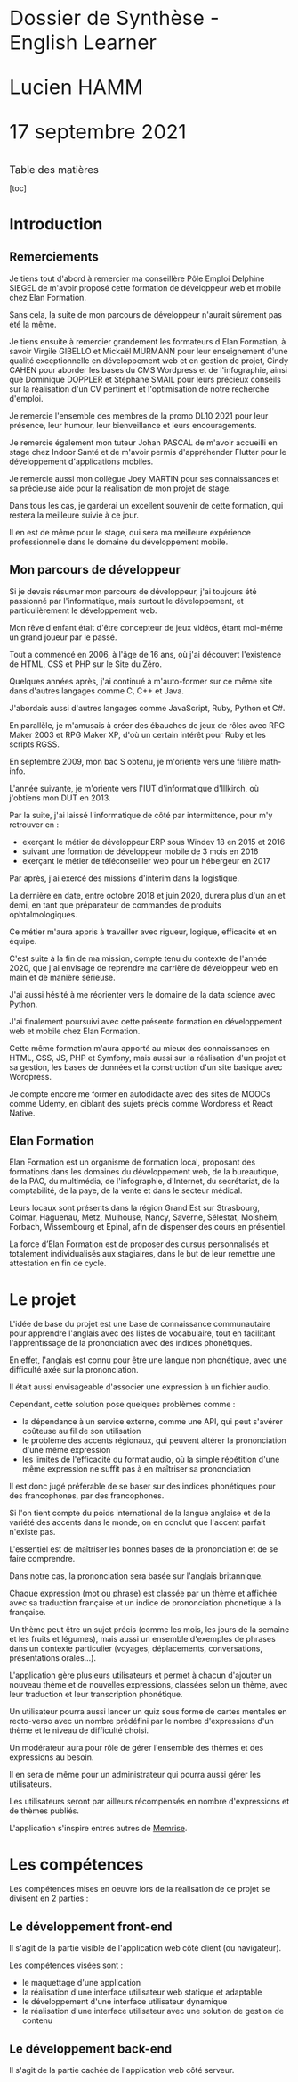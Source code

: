 <style>
.page-break {
    page-break-after: always;
    break-after: page;
}
.content-title {
    font-size: 18px;
}
.doc-main-page {
    font-size: 36px;
    margin-top: 45%;
}
</style>

<div class="doc-main-page">
<p>Dossier de Synthèse - English Learner</p>
<p>Lucien HAMM</p>
<p>17 septembre 2021</p>
</div>

<div class="page-break"></div>

<div class="content-title">Table des matières</div>

[toc]

<div class="page-break"></div>

# Introduction

## Remerciements

Je tiens tout d'abord à remercier ma conseillère Pôle Emploi Delphine SIEGEL de m'avoir proposé cette formation de développeur web et mobile chez Elan Formation.

Sans cela, la suite de mon parcours de développeur n'aurait sûrement pas été la même.

Je tiens ensuite à remercier grandement les formateurs d'Elan Formation, à savoir Virgile GIBELLO et Mickaël MURMANN pour leur enseignement d'une qualité exceptionnelle en développement web et en gestion de projet, Cindy CAHEN pour aborder les bases du CMS Wordpress et de l'infographie, ainsi que Dominique DOPPLER et Stéphane SMAIL pour leurs précieux conseils sur la réalisation d'un CV pertinent et l'optimisation de notre recherche d'emploi.

Je remercie l'ensemble des membres de la promo DL10 2021 pour leur présence, leur humour, leur bienveillance et leurs encouragements.

Je remercie également mon tuteur Johan PASCAL de m'avoir accueilli en stage chez Indoor Santé et de m'avoir permis d'appréhender Flutter pour le développement d'applications mobiles.

Je remercie aussi mon collègue Joey MARTIN pour ses connaissances et sa précieuse aide pour la réalisation de mon projet de stage.

Dans tous les cas, je garderai un excellent souvenir de cette formation, qui restera la meilleure suivie à ce jour.

Il en est de même pour le stage, qui sera ma meilleure expérience professionnelle dans le domaine du développement mobile.

## Mon parcours de développeur

Si je devais résumer mon parcours de développeur, j'ai toujours été passionné par l'informatique, mais surtout le développement, et particulièrement le développement web.

Mon rêve d'enfant était d'être concepteur de jeux vidéos, étant moi-même un grand joueur par le passé.

Tout a commencé en 2006, à l'âge de 16 ans, où j'ai découvert l'existence de HTML, CSS et PHP sur le Site du Zéro.

Quelques années après, j'ai continué à m'auto-former sur ce même site dans d'autres langages comme C, C++ et Java.

J'abordais aussi d'autres langages comme JavaScript, Ruby, Python et C#.

En parallèle, je m'amusais à créer des ébauches de jeux de rôles avec RPG Maker 2003 et RPG Maker XP, d'où un certain intérêt pour Ruby et les scripts RGSS.

En septembre 2009, mon bac S obtenu, je m'oriente vers une filière math-info.

L'année suivante, je m'oriente vers l'IUT d'informatique d'Illkirch, où j'obtiens mon DUT en 2013.

Par la suite, j'ai laissé l'informatique de côté par intermittence, pour m'y retrouver en :
- exerçant le métier de développeur ERP sous Windev 18 en 2015 et 2016
- suivant une formation de développeur mobile de 3 mois en 2016
- exerçant le métier de téléconseiller web pour un hébergeur en 2017

Par après, j'ai exercé des missions d'intérim dans la logistique.

La dernière en date, entre octobre 2018 et juin 2020, durera plus d'un an et demi, en tant que préparateur de commandes de produits ophtalmologiques.

Ce métier m'aura appris à travailler avec rigueur, logique, efficacité et en équipe.

C'est suite à la fin de ma mission, compte tenu du contexte de l'année 2020, que j'ai envisagé de reprendre ma carrière de développeur web en main et de manière sérieuse.

J'ai aussi hésité à me réorienter vers le domaine de la data science avec Python.

J'ai finalement poursuivi avec cette présente formation en développement web et mobile chez Elan Formation.

Cette même formation m'aura apporté au mieux des connaissances en HTML, CSS, JS, PHP et Symfony, mais aussi sur la réalisation d'un projet et sa gestion, les bases de données et la construction d'un site basique avec Wordpress.

Je compte encore me former en autodidacte avec des sites de MOOCs comme Udemy, en ciblant des sujets précis comme Wordpress et React Native.

## Elan Formation

Elan Formation est un organisme de formation local, proposant des formations dans les domaines du développement web, de la bureautique, de la PAO, du multimédia, de l'infographie, d'Internet, du secrétariat, de la comptabilité, de la paye, de la vente et dans le secteur médical.

Leurs locaux sont présents dans la région Grand Est sur Strasbourg, Colmar, Haguenau, Metz, Mulhouse, Nancy, Saverne, Sélestat, Molsheim, Forbach, Wissembourg et Epinal, afin de dispenser des cours en présentiel.

La force d’Elan Formation est de proposer des cursus personnalisés et totalement individualisés aux stagiaires, dans le but de leur remettre une attestation en fin de cycle.

<div class="page-break"></div>

# Le projet

L'idée de base du projet est une base de connaissance communautaire pour apprendre l'anglais avec des listes de vocabulaire, tout en facilitant l'apprentissage de la prononciation avec des indices phonétiques.

En effet, l'anglais est connu pour être une langue non phonétique, avec une difficulté axée sur la prononciation.

Il était aussi envisageable d'associer une expression à un fichier audio.

Cependant, cette solution pose quelques problèmes comme :
- la dépendance à un service externe, comme une API, qui peut s'avérer coûteuse au fil de son utilisation
- le problème des accents régionaux, qui peuvent altérer la prononciation d'une même expression
- les limites de l'efficacité du format audio, où la simple répétition d'une même expression ne suffit pas à en maîtriser sa prononciation

Il est donc jugé préférable de se baser sur des indices phonétiques pour des francophones, par des francophones.

Si l'on tient compte du poids international de la langue anglaise et de la variété des accents dans le monde, on en conclut que l'accent parfait n'existe pas.

L'essentiel est de maîtriser les bonnes bases de la prononciation et de se faire comprendre.

Dans notre cas, la prononciation sera basée sur l'anglais britannique.

Chaque expression (mot ou phrase) est classée par un thème et affichée avec sa traduction française et un indice de prononciation phonétique à la française.

Un thème peut être un sujet précis (comme les mois, les jours de la semaine et les fruits et légumes), mais aussi un ensemble d'exemples de phrases dans un contexte particulier (voyages, déplacements, conversations, présentations orales...).

L'application gère plusieurs utilisateurs et permet à chacun d'ajouter un nouveau thème et de nouvelles expressions, classées selon un thème, avec leur traduction et leur transcription phonétique.

Un utilisateur pourra aussi lancer un quiz sous forme de cartes mentales en recto-verso avec un nombre prédéfini par le nombre d'expressions d'un thème et le niveau de difficulté choisi.

Un modérateur aura pour rôle de gérer l'ensemble des thèmes et des expressions au besoin.

Il en sera de même pour un administrateur qui pourra aussi gérer les utilisateurs.

Les utilisateurs seront par ailleurs récompensés en nombre d'expressions et de thèmes publiés.

L'application s'inspire entres autres de [Memrise](https://www.memrise.com/fr/languages-online).

<div class="page-break"></div>

# Les compétences

Les compétences mises en oeuvre lors de la réalisation de ce projet se divisent en 2 parties :

## Le développement front-end

Il s'agit de la partie visible de l'application web côté client (ou navigateur).

Les compétences visées sont :
- le maquettage d'une application
- la réalisation d'une interface utilisateur web statique et adaptable
- le développement d'une interface utilisateur dynamique
- la réalisation d'une interface utilisateur avec une solution de gestion de contenu

## Le développement back-end

Il s'agit de la partie cachée de l'application web côté serveur.

Les compétences visées sont :
- la création d'une base de données
- le développement de composants d'accès aux données
- le développement de la partie administrative d'une application web ou web mobile
- l'élaboration et la mise en oeuvre des composants dans une application de gestion de contenu ou e-commerce

<div class="page-break"></div>

# Les outils

## La conception

### Ubuntu

Il s'agit d'un système d'exploitation basé sur Linux, libre, performant et pratique pour les développeurs.

L'utilisation de la console encouragée, sa grande communauté et l'installation d'outils en ligne de commande en font une de ces forces.

Dans mon cas, j'ai utilisé la version **Ubuntu 20.04 LTS Focal Fossa**.

### Visual Studio Code

Il s'agit d'un éditeur de textes très utile et performant.

On y trouve des fonctionnalités très intéressantes comme la coloration syntaxique et des extensions facilitant la vie du développeur comme :
- **Emmet**, qui facilite la saisie de balises HTML avec des raccourcis d'auto-complétion.
- **PHP Intellisense**, qui est une véritable boîte à outils intelligente du développeur PHP
- **Material Icon Theme**, qui ajoute des icônes pour les dossiers et des types de fichiers
- **PHP Getters & Setters**, qui ajoute des méthodes d'accès et de modification pour les attributs d'une classe en PHP

### XAMPServer

Il s'agit d'un ensemble d'outils permettant d'exécuter des scripts PHP côté serveur sur notre machine locale.

On y trouve trois serveurs (Apache, MySQL et MariaDB), un interpréteur de scripts PHP et l'outil d'administration phpMyAdmin pour les bases de données MySQL.

### LucidChart

Il s'agit d'un logiciel de création de diagrammes et de schémas polyvalent et très performant pour la réalisation de MCD (modèles conceptuels de données) et de maquettes.

## Le développement front-end

### HTML (HyperText Markup Language)

Il s'agit du langage de balisage utilisé pour définir la structure sémantique des pages d'un site.

### CSS (Cascading Style Sheets)

Il s'agit du langage utilisé pour définir le style des éléments d'une page structurée par des balises HTML.

### W3.CSS

Il s'agit d'un framework CSS minimaliste permettant de faciliter la définition du style des éléments d'une page avec des classes utilitaires prêtes à l'emploi.

Il est aussi possible de personaliser ce même framework avec une feuille de style à part.

### Google Fonts

Il s'agit d'une bibliothèque de polices d'écriture, aussi utilisée pour écrire des icônes.

### JS (JavaScript)

Il s'agit du langage orienté client dédié à la gestion des intéractions sur une page donnée comme :
- l'affichage d'une fenêtre modale pour confirmer la suppression d'une donnée
- le tri dynamique de données d'une liste selon une colonne
- la validation de champs d'un formulaire avant l'envoi de données

## Le développement back-end

### PHP

Il s'agit d'un langage de programmation orienté serveur, libre et permettant la rélisation et la gestion de pages web dynamiques en HTTP.

### Twig

Il s'agit d'un moteur de template présentant des avantages comme :
- un code plus élégant et lisible
- un échappement automatique des caractères spéciaux et des balises HTML, pratique contre les failles XSS
- un héritage de templates, ou bases pour nos pages
- une intégration facilitée des variables
- des instructions de contrôles de flux (conditions, boucles)
- la séparation de parties en blocs (titre, contenu, feuilles de style, scripts JS)
- la création de composants réutilisables ou macros
- l'inclusion de parties (barre de navigation, pied de page)

### Composer

Il s'agit d'un gestionnaire de dépendances (ou composants) dédié aux projets PHP et très utilisé dans des frameworks PHP comme Symfony et Laravel.

Cet outil nous permet d'avoir des composants bien pratiques comme :
- l'autoloader, pour l'inclusion automatique de fichiers et la séparation du code en espaces de noms (ou namespaces)
- le moteur de templates Twig
- le gestionnaire de tests unitaires PHPUnit

### MySQL

Il s'agit d'un SGBD (système de gestion de bases de données) permettant de stocker, de manipuler et de gérer des informations dans une base de données.

Son avantage est son intégration à PHP par défaut et son utilisation facilitée par l'outil phpMyAdmin.

### PHPUnit

Il s'agit du framework de référence pour les tests automatisés en PHP.

### Maildev

Cet outil permet de tester l'envoi et la réception d'e-mails en local.

## La recherche

### La documentation officielle de PHP

Il s'agit de LA base de connaissance de tout développeur PHP qui se respecte.

### W3Schools

Une excellente alternative à la documentation officielle avec un bon nombre d'exemples pour apprendre le PHP et s'y perfectionner.

Ce site est également une ressource très utile en HTML, CSS et JS.

### Google

Il s'agit d'un moteur de recherches, aussi bien connu qu'utile.

### Stack Overflow

Il s'agit d'un forum de développeurs anglophone, où l'on trouve (très) souvent une réponse à une question bien précise.

On trouve aussi souvent des liens vers un message en tapant le résumé d'un problème ou un message d'erreur sur Google.

### YouTube

Il s'agit d'un hébergeur de vidéos bien connu, où l'on trouve à la fois toutes sortes de réponses utiles et de tutoriels pour s'améliorer.

<div class="page-break"></div>

# Le cahier des charges

## Les normes

### Le design responsive

Le design de l'application sera responsive, en s'adaptant à plusieurs tailles d'écran selon l'appareil d'un utilisateur (ordinateur, smartphone, tablette).

### La norme RGPD (Réglement Général de la Protection des Données)

Cette norme a pour but de responsabiliser les organismes traitant des données personnelles.

C'est à l'origine une directive européenne, transposée en 2018 en droit français.

Elle permet d’encadrer le traitement et la circulation des données à caractère personnel sur le territoire européen.

Ce règlement est obligatoire, et indique que les données personnelles doivent être :
- traitées de manière licite, loyale et transparente
- collectées à des fins déterminées, explicites et légitimes
- adéquates, pertinentes et limitées
- exactes et tenues à jour
- conservées pendant une durée raisonnable
- traitées de façon à garantir leur protection

Il est donc nécessaire de :
- définir une personne chargée de la protection des données (l'administrateur)
- lister les données et leur utilité
- repérer les données à risques et les protéger
- respecter le droit des utilisateurs concernant la collecte de leurs données, leur modification et leur suppression
- s’assurer que les sous-traitants respectent la norme RGPD

Dans le cas de cette application, les éléments suivants seront à prévoir :
- une page de **Mentions Légales** rappelant à l'utilisateur ses droits concernant ses données, leur édition et leur suppression
- la récolte d'informations essentielles et pertinentes pour un utilisateur, à savoir son pseudo et son adresse e-mail
- la sécurisation d'un mot de passe utilisateur avec une méthode de hachage
- un message d'information sur l'utilisation des cookies avec un bouton de validation

### La sécurité

L'application veillera à respecter certains principes de sécurité en incluant :
- des protections contre certaines failles (XSS, CSRF, DDoS, injections SQL...)
- un système de rôles (utilisateur, modérateur, administrateur) permettant un accès à certaines pages et fonctionnalités
- un système de hachage des mots de passe
- un système de vérification d'identité, permettant à un seul utilisateur d'accéder à ses données (consultation de profil, modification et suppression des suggestions et identifiants)
- une page de redirection en cas d'adresse invalide (erreur 404)

## Les éléments graphiques de base

**Base** : layout.twig

### Le menu de navigation

**Vue** : partials/navbar.twig

Un menu de navigation du site est visible tout en haut de chaque page et contient :
- le titre English Learner tout à gauche, avec un lien vers la page d'accueil
- les liens des différentes pages à droite dans cet ordre :
    - Inscription (si non connecté)
    - Connexion (si non connecté)
    - l'adresse e-mail d'un utilisateur connecté, avec un lien vers sa page de profil
    - Déconnexion (si connecté)
    - Communauté (liste des utilisateurs)
    - Listes (liste des thèmes)

### Le pied de page

**Vue** : partials/footer.twig

Un pied de page est visible tout en bas de chaque page avec la mention English Learner &copy; 2021 et un lien vers la page des **Mentions Légales**.

### Les messages d'alerte

**Vue** : partials/messages.twig

Les messages d'alerte (ou flash) s'affichent pour valider une action ou notifier une erreur comme :
- la confirmation d'une (dé)connexion
- un champ non valide dans un formulaire
- l'ajout d'un nouveau thème

## La page d'accueil

**Route** : / (**home**)

**Vue** : home.twig

**Contrôleur** : HomeController (index)

Il s'agit de la page principale, qui sert aussi de page d'affichage de statistiques avec :
- le nombre d'utilisateurs
- le nombre de thèmes
- le nombre d'expressions

Les statistiques sont affichées en blocs sur une même ligne.

Le premier bloc contient un lien vers la liste des utilisateurs.

Les autres blocs contiennent un lien vers la liste des thèmes.

## La gestion des utilisateurs

### L'inscription d'un nouvel utilisateur

**Route** : /users/register

**Vue** : users/register.twig

**Contrôleur** : UserController (register)

**Rôle** : invité

Un utilisateur doit s'inscrire s'il souhaite contribuer à la base de vocabulaire.

Il devra indiquer :
- son pseudo (requis, unique, alphanumérique, espaces inclus, sans accents, de 2 à 32 caractères)
- son adresse e-mail (requis, unique, e-mail valide, 100 caractères max)
- son mot de passe (requis, 8 à 32 caractères alphanumériques, avec au moins une minuscule, une majuscule et un chiffre)
- sa confirmation du mot de passe

Des messages d'erreur s'afficheront en-dessous de chaque champ mal renseigné.

**Améliorations**

La validation du formulaire se fait en temps réel avec des messages indiquant les règles de validation de chaque champ.

Un mot de passe peut comporter des caractères spéciaux ($, @, !, ?).

Le formulaire de connexion s'affiche dans une fenêtre modale.

### La connexion d'un utilisateur

**Route** : /users/login

**Vue** : users/login.twig

**Contrôleur** : UserController (login)

**Rôle** : invité

Un utilisateur a le droit de se connecter suivant ces conditions :
- il n'a pas été banni par un administrateur
- son compte n'a pas été supprimé

Il est invité à se connecter avec son e-mail et son mot de passe.

**Améliorations**

Le formulaire de connexion se trouve dans une fenêtre modale.

### (+) La demande d'un nouveau mot de passe

**Route** : /users/reset

**Vue** : users/reset.twig

**Contrôleur** : UserController (reset)

**Rôle** : invité

Un utilisateur peut demander un nouveau mot de passe si nécessaire en cliquant sur un lien **Mot de passe oublié**.

Il reçoit ensuite un e-mail avec son nouveau mot de passe.

### (+) La confirmation de la demande d'un nouveau mot de passe

**Route** : /users/confirm

**Vue** : users/confirm.twig

**Contrôleur** : UserController (confirm)

**Rôle** : invité

L'utilisateur est invité à cliquer sur le lien de confirmation de son e-mail indiquant son nouveau mot de passe.

Il est ensuite redirigé vers une page de confirmation de demande d'un nouveau mot de passe.

### La déconnexion d'un utilisateur

**Route** : /users/logout

**Redirection** : / (**home**)

**Contrôleur** : UserController (logout)

**Rôle** : utilisateur

Un utilisateur peut se déconnecter en cliquant sur le lien **Déconnexion** du menu de navigation.

Il est ensuite redirigé vers la page d'accueil avec un message de confirmation.

### La page profil d'un utilisateur

**Route** : /users/profile/{id}

**Vue** : users/profile.twig

**Contrôleur** : UserController (profile)

**Rôle** : (même) utilisateur

Un utilisateur a accès à sa page de profil en cliquant sur son pseudo dans la barre de navigation principale.

Il y retrouve son nombre de thèmes et d'expressions suggérés.

Il peut aussi modifier ses identifiants.

Un premier formulaire lui permet de changer son e-mail et son pseudo.

L'e-mail et le pseudo doivent rester uniques.

Un second formulaire lui permet de changer son mot de passe en indiquant :
- son ancien mot de passe
- son nouveau mot de passe
- la confirmation de son nouveau mot de passe

**Améliorations**

La validation des formulaires se fait en temps réel.

### La liste des utilisateurs

**Route** : /users

**Vue** : users.twig

**Contrôleur** : UsersController (index)

Cette page liste l'ensemble des utilisateurs sous forme de tableau avec :
- le pseudo de l'utilisateur
- le rôle de l'utilisateur (Membre, Modérateur, Administrateur, Banni)
- la date d'inscription, au format JJ/MM/AAAA (ex : 21/06/2021)
- le nombre de thèmes
- le nombre d'expressions
- des boutons d'édition et de suppression (administrateur)

Le pseudo de l'utilisateur sera colorié :
- en vert, si c'est un modérateur
- en rouge, si c'est un administrateur

Un message s'affiche en cas d'absence d'utilisateur inscrit.

**Améliorations**

On peut choisir l'ordre d'affichage pour chaque colonne.

Les utilisateurs sont affichés par pages avec un nombre de 50 par défaut.

On peut choisir d'afficher 10, 20, 50, 100 ou 200 utilisateurs par page.

On peut filtrer l'ensemble des utilisateurs avec une barre de recherche.

### L'édition d'un utilisateur

**Route** : /users/update/{id}

**Vue** : users/edit_user.twig

**Redirection** : /users

**Contrôleur** : UserController (update)

**Rôle** : administrateur

Un administrateur est redirigé vers un formulaire d'édition d'un utilisateur avec :
- le rôle de l'utilisateur (Membre, Modérateur, Administrateur)
- le statut de bannissement (case à cocher)

**Améliorations**

Le formulaire d'édition est intégré dans une fenêtre modale.

### La suppression d'un utilisateur

**Route** : /users/delete/{id}

**Vue** : users/delete_user.twig (*)

**Redirection** : /users

**Contrôleur** : UserController (delete)

**Rôle** : administrateur

Un administrateur est redirigé vers la page de suppression de l'utilisateur concerné.

La suppression d'un utilisateur entraîne également la suppression de l'ensemble de ses thèmes et expressions.

**Améliorations**

Un administrateur déclenche une fenêtre modale (*) de confirmation de suppression de l'utilisateur concerné.

## La gestion des thèmes

### La liste des thèmes

**Route** : /themes

**Vue** : themes.twig

**Contrôleur** : ThemeController (index)

Cette page liste l'ensemble des thèmes sous forme de tableau avec :
- le titre d'un thème, suivi de son lien
- l'auteur du thème
- le nombre d'expressions
- les boutons d'édition et de suppression (même utilisateur, modérateur et administrateur)

Un message s'affiche en cas d'absence de thème.

Un utilisateur connecté voit un bouton d'ajout au-dessus de la liste.

Un même utilisateur peut modifier et supprimer ses thèmes.

**Améliorations**

On peut choisir l'ordre d'affichage pour chaque colonne.

Les thèmes sont affichés par pages avec un nombre de 50 par défaut.

On peut choisir d'afficher 10, 20, 50, 100 ou 200 thèmes par page.

On peut filtrer l'ensemble des thèmes avec une barre de recherche.

### L'ajout d'un thème

**Route** : /themes/new

**Vue** : themes/new_theme.twig

**Redirection** : /themes

**Contrôleur** : ThemeController (create)

**Rôle** : (même) utilisateur

L'utilisateur est redirigé vers une page avec un formulaire incluant un champ pour le titre du nouveau thème.

**Améliorations**

Le formulaire d'ajout se trouve dans une fenêtre modale.

La validation du formulaire (titre obligatoire) se fait en temps réel.

### L'édition d'un thème

**Route** : /themes/edit/{id}

**Vue** : themes/edit_theme.twig

**Redirection** : /themes

**Contrôleur** : ThemeController (update)

**Rôle** : (même) utilisateur

Un modérateur, un administrateur ou un même utilisateur peut modifier un thème.

L'utilisateur est redirigé vers un formulaire avec un champ pré-rempli par l'ancien titre.

**Améliorations**

Le formulaire d'ajout se trouve dans une fenêtre modale.

La validation du formulaire (titre obligatoire) se fait en temps réel.

### La suppression d'un thème

**Route** : /themes/delete/{id}

**Vue** : themes/delete_theme.twig

**Redirection** : /themes

**Contrôleur** : ThemeController (delete)

**Rôle** : (même) utilisateur

Un modérateur, un administrateur ou un même utilisateur peut supprimer un thème.

Il est ensuite redirigé vers la page de suppression du thème.

La suppression d'un thème entraîne également la suppression de l'ensemble de ses expressions.

**Améliorations**

Une fenêtre modale s'affiche pour confirmer la suppression du thème.

## La gestion des expressions

### La liste des expressions d'un thème

**Route** : /themes/show/{id}

**Vue** : themes/show_theme.twig

**Contrôleur** : ThemeController (show)

Cette page liste l'ensemble des expressions d'un thème sous forme de tableau avec :
- l'expression en français
- la traduction en anglais
- la transcription phonétique
- l'auteur de l'expression
- les boutons d'édition et de suppression (modérateur, administrateur ou même utilisateur)

Un utilisateur connecté voit un bouton d'ajout au-dessus de la liste.

Un message s'affiche en cas d'absence d'expression.

**Améliorations**

On peut choisir l'ordre d'affichage pour chaque colonne.

On peut choisir d'afficher 10, 20, 50, 100 ou 200 expressions par page.

On peut aussi filtrer l'ensemble des thèmes avec une barre de recherche.

### La génération de flashcards d'un thème

**Route** : /themes/start/{id}

**Vue** : themes/game.twig

**Redirection** : /themes/show/{id}

**Contrôleur** : ThemeController (start)

**Rôle** : utilisateur

Un utilisateur peut lancer une partie de flashcards recto-verso sur la page d'un même thème, à partir de 10 expressions.

Il déclenche une fenêtre modale qui l'invite à choisir un niveau de difficulté qui déterminera le nombre d'expressions : facile (10), moyen (15) et difficile (20).

Il est ensuite invité à se remémorer la traduction anglaise de chaque expression affichée avant d'obtenir la réponse en un clic et de passer à la question suivante.

Les questions sont générées de manière aléatoire selon le nombre disponible et le niveau de difficulté.

La réponse est affichée avec un effet de retournement horizontal.

Une fois le jeu terminé, l'utilisateur est invité à rejouer s'il le souhaite.

### L'ajout d'une expression

**Route** : /expressions/new

**Vue** : expressions/new_expression.twig

**Redirection** : /expressions

**Contrôleur** : ExpressionController (create)

**Rôle** : utilisateur

L'utilisateur est redirigé vers une page avec un formulaire incluant :
- un champ texte pour l'expression en français
- un champ texte pour la traduction en anglais
- un champ texte pour la transcription phonétique

**Améliorations**

Le formulaire d'ajout se trouve dans une fenêtre modale.

La validation du formulaire se fait en temps réel.

### L'édition d'une expression

**Route** : /expressions/edit/{id}

**Vue** : expressions/edit_expression.twig

**Redirection** : /themes/show/{id}

**Contrôleur** : ExpressionController (update)

**Rôle** : (même) utilisateur

Un modérateur, un administrateur ou un même utilisateur peut modifier une expression.

L'utilisateur est redirigé vers un formulaire incluant :
- un champ texte pré-rempli avec l'expression en français
- un champ texte pré-rempli avec la traduction en anglais
- un champ texte pré-rempli avec la transcription phonétique

**Améliorations**

Le formulaire d'édition se trouve dans une fenêtre modale.

La validation du formulaire (champs obligatoires) se fait en temps réel.

### La suppression d'une expression

**Route** : /expressions/delete/{id}

**Vue** : expressions/delete_expression.twig

**Redirection** : /themes/show/{id}

**Contrôleur** : ExpressionController (delete)

**Rôle** : (même) utilisateur

Un modérateur, un administrateur ou un même utilisateur peut supprimer une expression.

Il est ensuite redirigé vers la page de suppression d'une expression.

**Améliorations**

Une fenêtre modale s'affiche pour confirmer la suppression d'une expression.

# La conception

## L'interface graphique

L'application comporte plusieurs types de pages, à savoir :
- la page d'accueil
- la liste des utilisateurs
- la liste des thèmes
- la liste des expressions d'un thème
- les formulaires des utilisateurs (inscription, connexion, profil)
- les formulaires d'ajout, d'édition et de suppression

En voici quelques aperçus :

### La page d'accueil

![](images/design/page-accueil.png)

### La liste des utilisateurs

![](images/design/liste-users.png)

### La liste des thèmes

![](images/design/liste-themes.png)

### La liste des expressions d'un thème

![](images/design/liste-expressions.png)

## La base de données

La base de données de l'application est définie selon le modèle suivant :

![](images/schemas/ENL-BDD.png)

Elle se résume ainsi en trois tables :

### Les utilisateurs (users)

Un utilisateur publie aucune ou plusieurs thèmes. (0,n)

Un utilisateur publie aucune ou plusieurs expressions. (0,n)

|||
|-|-|
|**id**|l'identifiant d'un utilisateur|
|**username**|le pseudo d'un utilisateur|
|**email**|l'adresse e-mail d'un utilisateur|
|**password**|le mot de passe d'un utilisateur|
|**role**|le rôle d'un utilisateur (user, admin, moderator)|
|**created_at**|la date d'inscription d'un utilisateur (au format JJ/MM/AAAA)|
|**banned**|le statut de bannissement d'un utilisateur|

```sql
CREATE TABLE users (
	id INTEGER PRIMARY KEY AUTO_INCREMENT,
	username VARCHAR(32) UNIQUE NOT NULL,
	email VARCHAR(100) UNIQUE NOT NULL,
	`password` VARCHAR(255) NOT NULL,
	role VARCHAR(20) NOT NULL DEFAULT 'Membre',
	created_at DATE DEFAULT CURRENT_TIMESTAMP,
	banned BOOLEAN DEFAULT 0
);
```

### Les thèmes

Un thème appartient à un seul utilisateur. (1,1)

Un thème contient aucune ou plusieurs expressions. (0,n)

|||
|-|-|
|**id**|l'identifiant d'un thème|
|**title**|le titre d'un thème|
|**user_id**|l'identifiant d'un utilisateur|

```sql
CREATE TABLE themes (
	id INTEGER PRIMARY KEY AUTO_INCREMENT,
    title VARCHAR(50) UNIQUE NOT NULL,
    user_id INTEGER NOT NULL,
    FOREIGN KEY (user_id) REFERENCES users (id)
    ON DELETE CASCADE
);
```

### Les expressions

Une expression appartient à un seul utilisateur. (1,1)

Une expression est classée dans un seul thème. (1,1)

|||
|-|-|
|**id**|l'identifiant d'une expression|
|**french**|l'expression en français|
|**english**|la traduction en anglais|
|**phonetics**|la transcription phonétique|
|**user_id**|l'identifiant d'un utilisateur|
|**theme_id**|l'identifiant d'un thème|

```sql
CREATE TABLE expressions (
	id INTEGER PRIMARY KEY AUTO_INCREMENT,
	french VARCHAR(255) UNIQUE NOT NULL,
	english VARCHAR(255) UNIQUE NOT NULL,
	phonetics VARCHAR(255) UNIQUE NOT NULL,
	user_id INTEGER NOT NULL,
	theme_id INTEGER NOT NULL,
	FOREIGN KEY (user_id) REFERENCES users (id),
	FOREIGN KEY (theme_id) REFERENCES themes (id)
	ON DELETE CASCADE
);
```

# L'architecture

Le framework est entièrement personnalisé pour des raisons de maîtrise de code et de mise en pratique du langage PHP et de la programmation orientée objet.

Il se base par ailleurs sur l'architecture **MVC** (Modèle Vue Contrôleur).

## Les couches du modèle MVC

![](images/schemas/resume-MVC.png)

### Le modèle

La couche **Modèle** gère les données de l'application avec des classes, aussi appelées entités.

Son rôle consiste à récupérer les informations dans la base de données, de les organiser et de les assembler pour être traitées par le contrôleur.

Chaque modèle correspond à une table.

Voici un exemple avec le modèle Theme :

```php
class Theme extends Model {
    // ...

    // Sélection d'un thème par le titre

    public function findByTitle($title) {
        return $this->findBy("title", $title);
    }

    // Expressions d'un thème

    public function findExpressions($themeId) {
        $statement = $this->dbHandler
                            ->prepare("
                                SELECT e.*
                                FROM expressions e, themes t
                                WHERE e.theme_id = t.id
                                AND t.id = :id
                            ");

        $statement->bindValue(":id", $themeId);

        $statement->execute();

        $statement->closeCursor();

        return $statement->fetchAll(\PDO::FETCH_OBJ);
    }

    // ...
}
```

### La vue

La couche **Vue** est la partie visible de l'application, affichée côté client ou dans un navigateur.

Le langage de templating utilisé est Twig.

Voici un exemple avec la liste des thèmes :

```php
{% import "macros/tables.twig" as table %}
{% import "macros/links.twig" as links %}

{% extends "layout.twig" %}

{% block title %}Listes{% endblock %}

{% block content %}
    <h2>La liste des thèmes</h2>

    {% if 1 %}
        {{ table.add("themes", "Ajouter un thème") }}
    {% endif %}

    {% if themes %}
        {{ table.start }}
            <thead>
                <tr>
                    <th>Nom</th>
                    <th>Auteur</th>
                    <th>Nb Expressions</th>
                    {% if canAdd %}
                    <th></th>
                    {% endif %}
                </tr>
            </thead>

            <tbody>
                {% for theme in themes %}
                <tr>
                    <td>{{ links.hypertext("themes/show/{{ theme.id }}", theme.title) }}</td>
                    <td>{{ theme.author }}</td>
                    <td>{{ theme.nbExpressions }}</td>

                    {% if canEdit %}
                    <td>
                        {{ table.edit("themes", theme.id) }}
                        {{ table.delete("themes", theme.id) }}
                    </td>
                    {% endif %}
                </tr>
                {% endfor %}
            </tbody>
        {{ table.end }}
    {% else %}
        <p>Aucun thème n'est enregistré.</p>
    {% endif %}
{% endblock %}
```

### Le contrôleur

La couche **Contrôleur** permet de faire le lien entre la **vue** et le **modèle**, avec l'aide du **routeur**.

Le routeur gère une route existante avec des paramètres validés, et appelle ensuite la fonction correspondante du contrôleur.

Cette partie est le coeur du code et de la logique de l'application.

Voici un exemple pour l'affichage de la page d'accueil :

```php
namespace app\controllers;

use app\core\Session;

use app\models\User;
use app\models\Theme;
use app\models\Expression;

use app\controllers\Controller;

class HomeController extends Controller {
    private $userModel;
    private $themeModel;
    private $expressionModel;

    // Constructeur

    public function __construct() {
        $this->init();

        $this->userModel = new User();
        $this->themeModel = new Theme();
        $this->expressionModel = new Expression();
    }

    // Page d'accueil

    public function index() {
        // Stats

        $nbUsers = $this->userModel->count();
        $nbThemes = $this->themeModel->count();
        $nbExpressions = $this->expressionModel->count();

        // Rendu

        echo $this->twig->render("home.twig", [
            "session" => Session::all(),
            
            "title"         => "Accueil",
            "nbUsers"       => $nbUsers,
            "nbThemes"      => $nbThemes,
            "nbExpressions" => $nbExpressions
        ]);
    }
}
```

## La structure du framework

Le framework se divise en plusieurs dossiers :
- controllers
- core
- database
- models
- public
- tests
- validation

### Le dossier controllers

Il regroupe les contrôleurs du framework.

|||
|-|-|
|**HomeController.php**|la redirection vers la page d'accueil|
|**NotFoundController.php**|la redirection vers la page d'erreur 404 (adresse invalide)|
|**ThemeController.php**|la gestion des thèmes|
|**UserController.php**|la gestion des utilisateurs|

### Le dossier core

Il regroupe le coeur du fonctionnement du framework avec des classes et des fonctions utilitaires.

|||
|-|-|
|**Controller.php**|la classe de base des contrôleurs|
|**Cookie.php**|la classe utilitaire des cookies|
|**Database.php**|la classe utilitaire de l'objet **PDO** (**PHP D**ata **O**bject) pour la connexion à la base de données|
|**Faker.php**|la classe utilitaire des chaînes de caractères aléatoires pour les tests|
|**Get.php**|la classe utilitaire de la méthode **GET**|
|**Model.php**|la classe de base des modèles|
|**Post.php**|la classe utilitaire de la méthode **POST**|
|**Redirection.php**|la classe utilitaire des redirections|
|**Request.php**|la classe utilitaire des types de requêtes (ou méthodes)|
|**Router.php**|la classe utilitaire du routeur|
|**Security.php**|la classe utilitaire de la sécurité de l'application|
|**Session.php**|la classe utilitaire de la session|
|**Validator.php**|la classe utilitaire de la validation des formulaires|

Les classes utilitaires se basent sur des méthodes statiques.

```php
$fakeUsername = RandomString::fakeString(15);
```

### Le dossier database

Il regroupe un ensemble de fichiers CSV pour remplir la base de données avec des valeurs de test et le script **seeder.php**.

### Le dossier model

Il regroupe les modèles.

|||
|-|-|
|**Expression.php**|la classe modèle de la table des expressions|
|**Theme.php**|la classe modèle de la table des thèmes|
|**User.php**|la classe modèle de la table des utilisateurs|

### Le dossier public

Il regroupe le fichier de base **index.php** suivi de l'ensemble des vues au format Twig, des images, des feuilles de style CSS et des scripts JS.

### Le dossier public/views

Ce dossier regroupe l'ensemble des vues avec les pages de base :

|||
|-|-|
|**layout.twig**|le modèle de base de l'interface graphique|
|**home.twig**|la page d'accueil|

On retrouve ensuite les dossiers suivants :

|||
|-|-|
|**errors**|les pages d'erreur (403 et 404)|
|**expressions**|les pages des expressions (ajout, édition et suppression)|
|**macros**|les composants utilitaires (ou macros)|
|**partials**|les composants récurrents (barre de navigation, pied de page, messages flash)|
|**themes**|les pages des thèmes|
|**users**|les pages des utilisateurs|

### Le dossier tests

Il regroupe l'ensemble des classes de tests automatisés.

|||
|-|-|
|**ModelTest.php**|classe de base des tests des modèles|
|**ExpressionTest.php**|tests des fonctions liées à la table des expressions|
|**ThemeTest.php**|tests des fonctions liées à la table des thèmes|
|**UserTest.php**|tests des fonctions liées à la table des utilisateurs|

<div class="page-break"></div>

### Le dossier validation

Il regroupe les classes de validation des formulaires :

|||
|-|-|
|**Validation.php**|classe de base pour la validation d'un type de données|
|**ExpressionValidation.php**|classe de validation des expressions|
|**ThemeValidation.php**|classe de validation des thèmes|
|**UserValidation.php**|classe de validation des utilisateurs|

# La sécurité

Le framework a été conçu pour respecter des principes de sécurité et ainsi éviter certaines failles.

## Les mots de passe

Le mot de passe d'un utilisateur est automatiquement haché selon la méthode **BCrypt** lors de sa création.

```php
// Cryptage des mots de passe

public static function hash($string) {
    return password_hash($string, PASSWORD_BCRYPT);
}
```

## La faille XSS (Cross-Site Scripting)

Cette faille permet l'injection de code HTML ou JavaScript dans le champ d'un formulaire pour récupérer des données.

On doit ainsi veiller à transformer les caractères spéciaux, voire à les interdire avant la validation du formulaire, grâce à des expressions régulières et des fonctions natives.

Voici un exemple avec la fonction **clean()** de la classe utilitaire **RandomString** :

```php
abstract class Security {
    // ...

    // Nettoyage des caractères spéciaux (XSS)

    public static function clean($string) {
        $string = trim($string);
        $string = stripslashes($string);
        $string = htmlspecialchars($string);

        return $string;
    }

    // ...
}
```

## La faille DDoS (Denial of Service Attack)

Une attaque DDoS consiste à envoyer de multiples requêtes sur une même page dans le but d'entraver la capacité d'un site ou d'une application web.

L'intérêt d'une ligne comme `sleep(1);` est de ralentir volontairement un utilisateur malintentionné, en multipliant le nombre de requêtes par 1 000 pour une seconde.

## L'injection SQL

Une injection SQL consiste à modifier une requête envoyée à la base de données pour en détourner l'utilisation et ainsi récupérer des informations, comme le mot de passe d'un administrateur.

Des fonctions natives permettent de protéger les requêtes définies selon des variables.

Voici un extrait de fonction de construction d'une requête :

```php
// Sélection d'une ligne par un attribut

public function findBy($attribute, $value) {
    $statement = $this->dbHandler
                        ->prepare("SELECT * FROM :table
                                    WHERE :attribute = :value");

    $statement->bindValue(":table", $this->tableName);
    $statement->bindValue(":attribute", $attribute);
    $statement->bindValue(":value", $value);
    
    $statement->execute();

    $statement->closeCursor();

    return $statement->fetch(\PDO::FETCH_OBJ);
}
```

## La faille CSRF (Cross Site Request Forgery)

Cette faille consiste à voler la session d'un utilisateur pour exécuter des actions à son insu.

On peut ainsi imaginer un utilisateur voler la session d'un administrateur et prendre son rôle.

Le meilleur moyen de s'en prémunir est de gérer l'authentification avec un jeton, aussi appelé **token**.

Ce même jeton est vérifié à chaque modification dans un formulaire.

Voici une illustration en deux fonctions :

```php
// Génération d'un token CSRF (session)

public static function setToken() {
    self::start();

    $_SESSION["token"] = bin2hex(random_bytes(50));
}

// Correspondance du jeton CSRF

public static function checkCSRF() {
    return $_POST["token"] == $_SESSION["token"];
}
```

<div class="page-break"></div>

# Extraits de code

Voici quelques extraits de code supplémentaires pour détailler certaines parties de l'application :

## public > index.php

Il s'agit de la page de base de l'application.

On y initialise le routeur.

```php
// Importation de la classe du routeur

use app\core\Router;

// Gestion (automatique) des espaces de noms (ou namespaces)

require_once "../../vendor/autoload.php";

// Initialisation du routeur

Router::init();
```

## public > views > layout.twig

Il s'agit de la page de définition de l'interface graphique en Twig.

```html
<!DOCTYPE html>
<html lang="fr">
    <head>
        <meta charset="UTF-8">
        <meta http-equiv="X-UA-Compatible" content="IE=edge">
        <meta name="viewport" content="width=device-width, initial-scale=1.0">

        {# Styles #}

        <link rel="stylesheet" href="{{ public }}/css/font-awesome.min.css">

        <link rel="preconnect" href="https://fonts.googleapis.com">
        <link rel="preconnect" href="https://fonts.gstatic.com" crossorigin>
        
        <link href="https://fonts.googleapis.com/css2?family=Lato:wght@400&display=swap" rel="stylesheet">

        <link href="{{ public }}/css/w3.css" rel="stylesheet">
        <link href="{{ public }}/css/style.css" rel="stylesheet">

        {% block styles %}
        {% endblock %}

        {# Title #}

        <title>English Learner - {% block title %}{% endblock %}</title>
    </head>

    <body>
        {# Navigation #}

        {% include "partials/navbar.twig" %}

        {# Main #}

        <main class="w3-container">
            <noscript>
                <h3 class="w3-text-red">JavaScript doit être activé pour accéder à l'ensemble des fonctionnalités.</h3>
            </noscript>

            {# Flash Messages #}

            {% include "partials/messages.twig" %}

            {# Content #}

            {% block content %}
            {% endblock %}
        </main>

        {# Footer #}

        {% include "partials/footer.twig" %}

        {# Scripts #}

        <script src="{{ public }}/js/navbar.js"></script>

        {% block scripts %}
        {% endblock %}
    </body>
</html>
```

## core > Router.php

Il s'agit de la classe du routeur pour gérer les redirections d'une manière générale.

```php
abstract class Router {
    // ...

    // Redirection de la page

    public static function init() {
        $url = self::url();
        $page = self::page($url);

        switch ($page) {
            case "home":
                Redirection::home();
                
                break;

            // ...

            default:
                Redirection::notFound();

                break;
        }
    }

    // ...
}
```

## core > Session.php

Il s'agit de la classe des sessions liée à la superglobale `$_SESSION`.

```php
class Session {
    // ...

    // Démarrage d'une session

    public static function start() {
        if (! self::exists()) {
            session_start();
        }
    }

    // Existence d'une session

    public static function exists() {
        return isset($_SESSION);
    }

    // Enregistrement d'une session

    public static function set($name, $variable) {
        self::start();

        $_SESSION[$name] = Security::clean($variable);
    }

    // ...
}
```

## validation > UserValidation.php

Il s'agit de la classe de validation liée aux pages des utilisateurs.

```php
class UserValidation extends Validation {
    // ...

    // Pseudo

    public function username() {
        $username = "";

        if (! Post::empty("username")) {
            sleep(1);

            $username = Post::var("username");

            $regex = "/^[a-z0-9\s]{2,32}$/i";
    
            if (preg_match($regex, $username)) {
                $exists = $this->userModel->findByName($username);
    
                if (! $exists) {
                    $this->setTip("username", "");
                } else {
                    $this->setError("username", "Le pseudo existe déjà. Veuillez en choisir un autre.");
                }
            } else {
                $this->setError("username", "Le pseudo doit être valide.");
            }
        } else {
            $this->setError("username", "Le pseudo doit être renseigné.");
        }

        return $username;
    }

    // ...
}
```

<div class="page-break"></div>

# Jeu d'essai

Un invité doit respecter certaines règles de validation pour s'inscrire en tant que nouveau membre.

|Entrée|Résultat|
|-|-|
|le nom d'utilisateur (ou pseudo)||
|||
|Le pseudo n'est pas renseigné|erreur|
|Le pseudo comporte un caractère non alphanumérique|erreur|
|Le pseudo comporte moins de 2 caractères|erreur|
|Le pseudo comporte entre 2 et 32 caractères|**validé**|
|Le pseudo comporte plus de 32 caractères|erreur|
|||
|l'adresse e-mail||
|||
|L'adresse e-mail n'est pas renseignée|erreur|
|L'adresse e-mail n'a pas un format valide|erreur|
|L'adresse e-mail a un format valide|**validé**|
|L'adresse e-mail comporte plus de 100 caractères|erreur|
|||
|le mot de passe||
|||
|Le mot de passe n'est pas renseigné|erreur|
|Le mot de passe comporte un caractère non alphanumérique|erreur|
|Le mot de passe comporte moins de 8 caractères|erreur|
|Le mot de passe comporte entre 8 et 32 caractères|**validé**|
|Le mot de passe comporte plus de 32 caractères|erreur|
|||
|la confirmation du mot de passe||
|||
|La confirmation est différente du mot de passe renseigné précédemment|erreur|
|La confirmation est égale au mot de passe renseigné précédemment|**validé**|

# Recherches et sources anglophones

Je privilégie l'anglais pour l'ensemble de mes recherches étant donné qu'il s'agit de la langue de référence pour tout développeur qui se respecte.

On trouve également un bon nombre croissant de ressources francophones.

Le pourcentage reste néanmoins minime comparé au nombre de ressources anglophones.

Certains termes sont aussi difficiles à traduire et à retranscrire de manière exacte dans la langue française.

J'ai traduit une première partie de l'intégration du moteur de templates Twig en me basant sur le chapitre [Twig for Developers](https://twig.symfony.com/doc/3.x/api.html) de la documentation officielle de la version 3.

**<u>Version originale :</u>**

**Twig for Developers**

This chapter describes the API to Twig and not the template language. It will be most useful as reference to those implementing the template interface to the application and not those who are creating Twig templates.

**Basics**

Twig uses a central object called the environment (of class **\Twig\Environment**). Instances of this class are used to store the configuration and extensions, and are used to load templates.

Most applications create one **\Twig\Environment** object on application initialization and use that to load templates. In some cases, it might be useful to have multiple environments side by side, with different configurations.

The typical way to configure Twig to load templates for an application looks roughly like this:

```php
require_once '/path/to/vendor/autoload.php';

$loader = new \Twig\Loader\FilesystemLoader('/path/to/templates');
$twig = new \Twig\Environment($loader, [
    'cache' => '/path/to/compilation_cache',
]);
```

This creates a template environment with a default configuration and a loader that looks up templates in the **/path/to/templates/** directory. Different loaders are available and you can also write your own if you want to load templates from a database or other resources.

*Note*

Notice that the second argument of the environment is an array of options. The **cache** option is a compilation cache directory, where Twig caches the compiled templates to avoid the parsing phase for sub-sequent requests. It is very different from the cache you might want to add for the evaluated templates. For such a need, you can use any available PHP cache library.

**<u>Version traduite</u> :**

**Twig pour les développeurs**

Ce chapitre décrit l'API de Twig et non le moteur de templates.

Il sera plus utile comme référence pour tous ceux qui souhaitent intégrer le moteur de templates à l'application, et non créer les templates au format Twig.

**Les bases**

Twig utilise l'objet central (de la classe **\Twig\Environment**) appellé environnement.

Les instances de cette classe servent à enregistrer la configuration et les extensions, et sont utilisées pour le chargement des templates.

La majorité des applications créént un objet **\Twig\Environment** lors de l'initialisation de l'application et l'utilisent pour le chargement des templates.

Dans certains cas, il pourrait s'avérer utile d'avoir plusieurs environnements voisins, avec des configurations différentes.

Le cas typique de la configuration de Twig pour le chargement des templates d'une application est à peu près similaire à cela :

```php
require_once '/path/to/vendor/autoload.php';

$loader = new \Twig\Loader\FilesystemLoader('/path/to/templates');
$twig = new \Twig\Environment($loader, [
    'cache' => '/path/to/compilation_cache',
]);
```

Cela créé un environnement de templates avec une configuration par défaut et un loader qui récupère les templates du répertoire **/path/to/templates/**.

Différents loaders sont disponibles et on peut aussi écrire le nôtre si on souhaite charger des templates d'une base de données ou d'autres ressources.

*Note*

A noter que le second argument de l'application est un tableau d'options. L'option **cache** est un répertoire de cache de compilation, où Twig met en cache les templates compilés pour éviter la phase d'analyse syntaxique des requêtes sous-jacentes.

Elle est très différente du cache que l'on souhaiterait ajouter pour les templates compilés. Afin de satisfaire un tel besoin, toute librairie de cache en PHP s'avère utile.

# Les axes d'amélioration

Il me reste à revoir certains aspects comme :
- l'intégration de fenêtres modales pour la connexion, l'inscription, l'ajout, l'édition et la suppression de données
- la validation des formulaires en temps réel
- l'affichage de données par pages et filtres de recherche
- la réinitialisation du mot de passe d'un utilisateur avec envoi par e-mail
- le développement du jeu de flashcards aléatoires d'un thème
- la revue du design en CSS en étant indépendant de tout framework CSS
- l'écriture du CSS avec Sass

# Conclusion

Le développement de cette application m'a motivé dans le sens où je suis à la fois passionné par l'apprentissage des langues et le développement web, à commencer par l'anglais.

J'ai même commencé à me former en autodidacte dans le milieu du développement grâce à cette même langue, indispensable dans le milieu, et inversement.

J'ai aussi pris en compte le souhait de certains amis et membres de la famille d'apprendre l'anglais avec une méthode simple, tout en contournant les limites de l'audio, qui ne suffit pas toujours à maîtriser la prononciation.

L'aspect communautaire peut aussi être considéré comme un élément motivateur.

L'application s'inspire également de la solution existante Memrise.

La réalisation de ce projet m'aura permis d'appliquer mes connaissances en HTML, CSS, JS, PHP, SQL et Twig dans le cadre d'une application réaliste et multi-utilisateurs.

J'ai aussi relevé le défi de concevoir mon propre framework PHP, en reprenant les meilleurs éléments de frameworks célèbres comme Symfony, Laravel et Code Igniter à mon sens.

Ce projet m'aura beaucoup appris et me motive à poursuivre avec diverses améliorations à intégrer au fil du temps.

Un futur déploiement est à envisager.

# Annexes

## Aperçu de la base de données sur PHPMyAdmin

![](images/bonus/apercu-phpmyadmin.png)

![](images/bonus/table-expressions.png)

## Fichiers de données de test (CSV)

### users.csv

|username|email|password|role|
|-|-|-|-|
|Lukas|lukas@admin.com|Admin007|Administrateur|
|Mario64|mario64@user.com|MarioN64|Membre|
|Mister Bean|mister@bean.com|MrBean123|Membre|
|Johnny English|johnny@english.com|JEnglish123|Membre|
|David Goodenough|david@goodenough.com|David123|Membre|
|Vigibello|vgibello@admin.com|React123|Modérateur|
|Mika|mika@admin.com|Kaamelot123|Modérateur|
|JM Codage|jean.michel@codage.com|JMCode123|Membre|
|Joeystar|joey@star.com|Joestar123|Membre|

### themes.csv

|title|user_id|
|-|-|
|Expressions de base|1|
|Jours de la semaine|2|
|Mois|3|

### expressions.csv

|french|english|phonetics|theme_id|user_id|
|-|-|-|-|-|
|janvier|January|dja-niu-wi|3|5|
|février|February|fé-bwu-wi|3|5|
|mars|March|mar-tch|3|5|
|avril|April|éï-pweul|3|5|
|mai|May|méï|3|5|
|juin|June|dju-ne|3|5|
|juillet|July|dju-laï|3|5|
|août|August|o-ou-geust|3|5|
|septembre|September|sép-tém-beur|3|5|
|octobre|October|ok-to-ou-beur|3|5|
|novembre|November|no-vém-beur|3|5|
|décembre|December|di-sém-beur|3|5|

## Exemple de liste de progression

Voici un exemple avec l'ajout d'un thème :

|||
|-|-|
|Route **/themes/new** (même membre, modérateur, admin)|X|
|Erreur si non autorisé|X|
|Formulaire d'ajout d'un thème|B|
|(+) Fenêtre modale d'ajout d'un thème|TD|
|Validation simple|TD|
|(+) Validation en temps réel|TD|
|Ajout d'un thème|TD|
|Redirection vers la liste des thèmes|TD|
|Message d'ajout d'un thème|TD|

Les lettres et symbôles se traduisent par :

|||
|-|-|
|B|base|
|TD|à faire (todo)|
|X|fait|
|(+)|amélioration|


